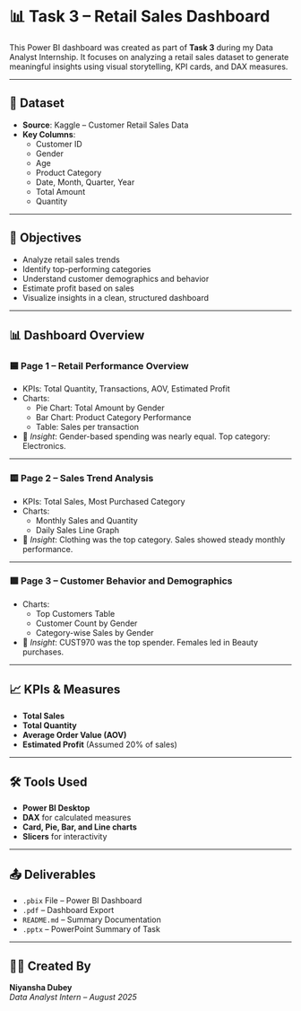 # 📊 Task 3 – Retail Sales Dashboard

This Power BI dashboard was created as part of **Task 3** during my Data Analyst Internship. It focuses on analyzing a retail sales dataset to generate meaningful insights using visual storytelling, KPI cards, and DAX measures.

---

## 📁 Dataset

- **Source**: Kaggle – Customer Retail Sales Data  
- **Key Columns**:  
  - Customer ID  
  - Gender  
  - Age  
  - Product Category  
  - Date, Month, Quarter, Year  
  - Total Amount  
  - Quantity  

---

## 📌 Objectives

- Analyze retail sales trends
- Identify top-performing categories
- Understand customer demographics and behavior
- Estimate profit based on sales
- Visualize insights in a clean, structured dashboard

---

## 📊 Dashboard Overview

### 🟦 Page 1 – Retail Performance Overview
- KPIs: Total Quantity, Transactions, AOV, Estimated Profit
- Charts: 
  - Pie Chart: Total Amount by Gender  
  - Bar Chart: Product Category Performance  
  - Table: Sales per transaction
- 📌 *Insight*: Gender-based spending was nearly equal. Top category: Electronics.

---

### 🟨 Page 2 – Sales Trend Analysis
- KPIs: Total Sales, Most Purchased Category
- Charts:  
  - Monthly Sales and Quantity  
  - Daily Sales Line Graph
- 📌 *Insight*: Clothing was the top category. Sales showed steady monthly performance.

---

### 🟩 Page 3 – Customer Behavior and Demographics
- Charts:  
  - Top Customers Table  
  - Customer Count by Gender  
  - Category-wise Sales by Gender  
- 📌 *Insight*: CUST970 was the top spender. Females led in Beauty purchases.

---

## 📈 KPIs & Measures

- **Total Sales**
- **Total Quantity**
- **Average Order Value (AOV)**
- **Estimated Profit** (Assumed 20% of sales)

---

## 🛠 Tools Used

- **Power BI Desktop**
- **DAX** for calculated measures
- **Card, Pie, Bar, and Line charts**
- **Slicers** for interactivity

---

## 📤 Deliverables

- `.pbix` File – Power BI Dashboard
- `.pdf` – Dashboard Export
- `README.md` – Summary Documentation
- `.pptx` – PowerPoint Summary of Task

---

## 🙋‍♀️ Created By

**Niyansha Dubey**  
*Data Analyst Intern – August 2025*

